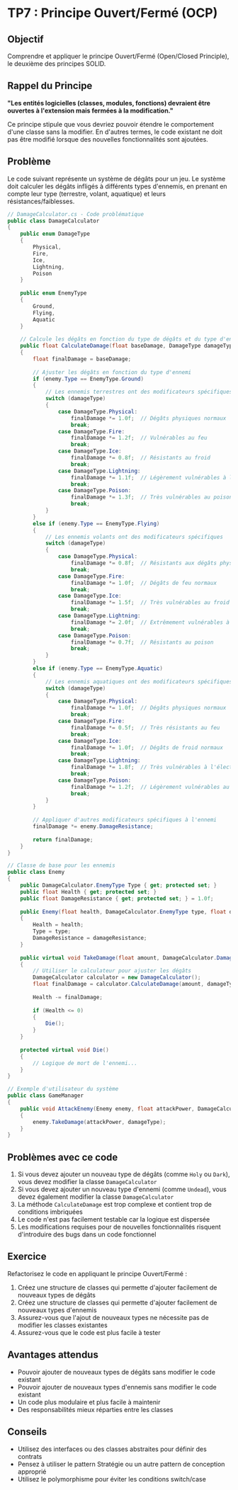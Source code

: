 # TP7 : Principe Ouvert/Fermé (OCP)

## Objectif
Comprendre et appliquer le principe Ouvert/Fermé (Open/Closed Principle), le deuxième des principes SOLID.

## Rappel du Principe
**"Les entités logicielles (classes, modules, fonctions) devraient être ouvertes à l'extension mais fermées à la modification."**

Ce principe stipule que vous devriez pouvoir étendre le comportement d'une classe sans la modifier. En d'autres termes, le code existant ne doit pas être modifié lorsque des nouvelles fonctionnalités sont ajoutées.

## Problème
Le code suivant représente un système de dégâts pour un jeu. Le système doit calculer les dégâts infligés à différents types d'ennemis, en prenant en compte leur type (terrestre, volant, aquatique) et leurs résistances/faiblesses.

```csharp
// DamageCalculator.cs - Code problématique
public class DamageCalculator
{
    public enum DamageType
    {
        Physical,
        Fire,
        Ice,
        Lightning,
        Poison
    }
    
    public enum EnemyType
    {
        Ground,
        Flying,
        Aquatic
    }
    
    // Calcule les dégâts en fonction du type de dégâts et du type d'ennemi
    public float CalculateDamage(float baseDamage, DamageType damageType, Enemy enemy)
    {
        float finalDamage = baseDamage;
        
        // Ajuster les dégâts en fonction du type d'ennemi
        if (enemy.Type == EnemyType.Ground)
        {
            // Les ennemis terrestres ont des modificateurs spécifiques
            switch (damageType)
            {
                case DamageType.Physical:
                    finalDamage *= 1.0f;  // Dégâts physiques normaux
                    break;
                case DamageType.Fire:
                    finalDamage *= 1.2f;  // Vulnérables au feu
                    break;
                case DamageType.Ice:
                    finalDamage *= 0.8f;  // Résistants au froid
                    break;
                case DamageType.Lightning:
                    finalDamage *= 1.1f;  // Légèrement vulnérables à l'électricité
                    break;
                case DamageType.Poison:
                    finalDamage *= 1.3f;  // Très vulnérables au poison
                    break;
            }
        }
        else if (enemy.Type == EnemyType.Flying)
        {
            // Les ennemis volants ont des modificateurs spécifiques
            switch (damageType)
            {
                case DamageType.Physical:
                    finalDamage *= 0.8f;  // Résistants aux dégâts physiques
                    break;
                case DamageType.Fire:
                    finalDamage *= 1.0f;  // Dégâts de feu normaux
                    break;
                case DamageType.Ice:
                    finalDamage *= 1.5f;  // Très vulnérables au froid
                    break;
                case DamageType.Lightning:
                    finalDamage *= 2.0f;  // Extrêmement vulnérables à l'électricité
                    break;
                case DamageType.Poison:
                    finalDamage *= 0.7f;  // Résistants au poison
                    break;
            }
        }
        else if (enemy.Type == EnemyType.Aquatic)
        {
            // Les ennemis aquatiques ont des modificateurs spécifiques
            switch (damageType)
            {
                case DamageType.Physical:
                    finalDamage *= 1.0f;  // Dégâts physiques normaux
                    break;
                case DamageType.Fire:
                    finalDamage *= 0.5f;  // Très résistants au feu
                    break;
                case DamageType.Ice:
                    finalDamage *= 1.0f;  // Dégâts de froid normaux
                    break;
                case DamageType.Lightning:
                    finalDamage *= 1.8f;  // Très vulnérables à l'électricité
                    break;
                case DamageType.Poison:
                    finalDamage *= 1.2f;  // Légèrement vulnérables au poison
                    break;
            }
        }
        
        // Appliquer d'autres modificateurs spécifiques à l'ennemi
        finalDamage *= enemy.DamageResistance;
        
        return finalDamage;
    }
}

// Classe de base pour les ennemis
public class Enemy
{
    public DamageCalculator.EnemyType Type { get; protected set; }
    public float Health { get; protected set; }
    public float DamageResistance { get; protected set; } = 1.0f;
    
    public Enemy(float health, DamageCalculator.EnemyType type, float damageResistance = 1.0f)
    {
        Health = health;
        Type = type;
        DamageResistance = damageResistance;
    }
    
    public virtual void TakeDamage(float amount, DamageCalculator.DamageType damageType)
    {
        // Utiliser le calculateur pour ajuster les dégâts
        DamageCalculator calculator = new DamageCalculator();
        float finalDamage = calculator.CalculateDamage(amount, damageType, this);
        
        Health -= finalDamage;
        
        if (Health <= 0)
        {
            Die();
        }
    }
    
    protected virtual void Die()
    {
        // Logique de mort de l'ennemi...
    }
}

// Exemple d'utilisateur du système
public class GameManager
{
    public void AttackEnemy(Enemy enemy, float attackPower, DamageCalculator.DamageType damageType)
    {
        enemy.TakeDamage(attackPower, damageType);
    }
}
```

## Problèmes avec ce code
1. Si vous devez ajouter un nouveau type de dégâts (comme `Holy` ou `Dark`), vous devez modifier la classe `DamageCalculator`
2. Si vous devez ajouter un nouveau type d'ennemi (comme `Undead`), vous devez également modifier la classe `DamageCalculator`
3. La méthode `CalculateDamage` est trop complexe et contient trop de conditions imbriquées
4. Le code n'est pas facilement testable car la logique est dispersée
5. Les modifications requises pour de nouvelles fonctionnalités risquent d'introduire des bugs dans un code fonctionnel

## Exercice
Refactorisez le code en appliquant le principe Ouvert/Fermé :

1. Créez une structure de classes qui permette d'ajouter facilement de nouveaux types de dégâts
2. Créez une structure de classes qui permette d'ajouter facilement de nouveaux types d'ennemis
3. Assurez-vous que l'ajout de nouveaux types ne nécessite pas de modifier les classes existantes
4. Assurez-vous que le code est plus facile à tester

## Avantages attendus
- Pouvoir ajouter de nouveaux types de dégâts sans modifier le code existant
- Pouvoir ajouter de nouveaux types d'ennemis sans modifier le code existant
- Un code plus modulaire et plus facile à maintenir
- Des responsabilités mieux réparties entre les classes

## Conseils
- Utilisez des interfaces ou des classes abstraites pour définir des contrats
- Pensez à utiliser le pattern Stratégie ou un autre pattern de conception approprié
- Utilisez le polymorphisme pour éviter les conditions switch/case